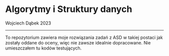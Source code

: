 # Algorytmy i Struktury danych

Wojciech Dąbek 2023

---

To repozytorium zawiera moje rozwiązania zadań z ASD w takiej postaci jak zostały oddane do oceny, więc nie zawsze idealnie dopracowane. Nie umieszczałem tu kodów testujących.